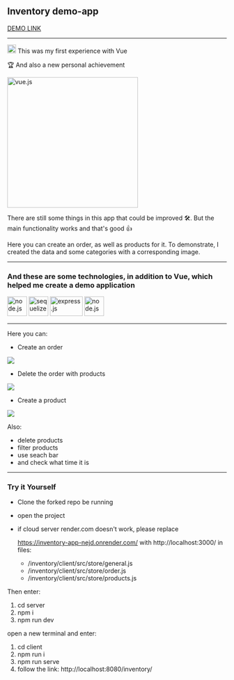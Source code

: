 <h2>Inventory demo-app</h2>

[DEMO LINK](https://vasylzinchenko.github.io/inventory/)
____________

<p><img src="https://cdn3d.iconscout.com/3d/free/thumb/vuejs-4387636-3640297.png" alt="vue3" width="20" height="20"/> This was my first experience with Vue</p>
<p>🏆 And also a new personal achievement</p>

<img src="https://i.imgur.com/qaMsGOf.gif" alt="vue.js" width="300" height="300"/>
<p>There are still some things in this app that could be improved 🛠️. But the main functionality works and that's good 👍</p>
Here you can create an order, as well as products for it. To demonstrate, I created the data and some categories with a corresponding image.

----

<h3>And these are some technologies, in addition to Vue, which helped me create a demo application</h3>
<p align="left">
<img src="https://nodejs.org/static/images/logo.svg" alt="node.js" width="45" height="45"/>
<img src="https://github.com/sequelize.png?s=20" alt="sequelize" width="45" height="45"/>
<img src="https://i.imgur.com/ki0nlwF.png" alt="express.js" width="75" height="45"/>
<img src="https://www.postgresql.org/media/img/about/press/elephant.png" alt="node.js" width="45" height="45"/>

-----------
Here you can:

- Create an order

<img src="https://i.imgur.com/rcSQPdk.gif">
 
- Delete the order with products
  
<img src="https://i.imgur.com/WdHmJpB.gif">

- Create a product

<img src="https://i.imgur.com/xI4bWef.gif">
  
Also:

- delete products
- filter products
- use seach bar
- and check what time it is
  
-----
  
<h3>Try it Yourself</h3>

- Clone the forked repo be running
- open the project
- if cloud server render.com doesn't work, please replace

  https://inventory-app-nejd.onrender.com/ with http://localhost:3000/ in files:
  
  - /inventory/client/src/store/general.js
  - /inventory/client/src/store/order.js
  - /inventory/client/src/store/products.js

Then enter: 
  1) cd server
  2) npm i
  3) npm run dev

open a new terminal and enter: 
  1) cd client
  2) npm run i
  3) npm run serve
  4) follow the link: http://localhost:8080/inventory/
